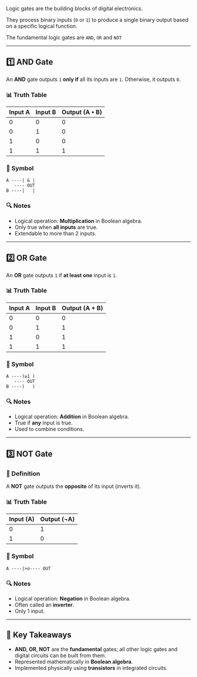 
Logic gates are the building blocks of digital electronics.

They process binary inputs (`0` or `1`) to produce a single binary output based on a specific logical function.

The fundamental logic gates are `AND`, `OR` and `NOT`

---

## 1️⃣ AND Gate

An **AND** gate outputs `1` **only if** all its inputs are `1`. Otherwise, it outputs `0`.

### 📊 Truth Table

| Input A | Input B | Output (A • B) |
|---------|---------|----------------|
| 0       | 0       | 0              |
| 0       | 1       | 0              |
| 1       | 0       | 0              |
| 1       | 1       | 1              |

### 📐 Symbol

    A ----| & |
       ---- OUT
    B ----|   |

### 🔍 Notes

- Logical operation: **Multiplication** in Boolean algebra.
- Only true when **all inputs** are true.
- Extendable to more than 2 inputs.

---

## 2️⃣ OR Gate

An **OR** gate outputs `1` if **at least one** input is `1`.

### 📊 Truth Table

| Input A | Input B | Output (A + B) |
|---------|---------|----------------|
| 0       | 0       | 0              |
| 0       | 1       | 1              |
| 1       | 0       | 1              |
| 1       | 1       | 1              |

### 📐 Symbol

    A ----)≥1 )
       ---- OUT
    B ----)   )

### 🔍 Notes

- Logical operation: **Addition** in Boolean algebra.
- True if **any** input is true.
- Used to combine conditions.

---

## 3️⃣ NOT Gate

### 🧾 Definition

A **NOT** gate outputs the **opposite** of its input (inverts it).

### 📊 Truth Table

| Input (A) | Output (¬A) |
|-----------|-------------|
| 0         | 1           |
| 1         | 0           |

### 📐 Symbol

    A ----|>o---- OUT

### 🔍 Notes

- Logical operation: **Negation** in Boolean algebra.
- Often called an **inverter**.
- Only 1 input.

---

## 🧠 Key Takeaways

- **AND, OR, NOT** are the **fundamental** gates; all other logic gates and digital circuits can be built from them.
- Represented mathematically in **Boolean algebra**.
- Implemented physically using **transistors** in integrated circuits.

